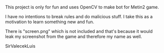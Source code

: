 This project is only for fun and uses OpenCV to make bot for Metin2 game.

I have no intentions to break rules and do malicious stuff. I take this as a motivation to learn something new and fun.

There is "screen.png" which is not included and that's because it would leak my screenshot from the game and therefore my name as well.

SirValecekLuis